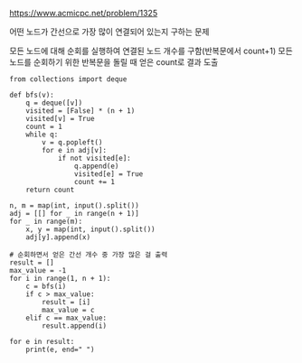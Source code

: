 https://www.acmicpc.net/problem/1325

어떤 노드가 간선으로 가장 많이 연결되어 있는지 구하는 문제

모든 노드에 대해 순회를 실행하여 연결된 노드 개수를 구함(반복문에서 count+1)
모든 노드를 순회하기 위한 반복문을 돌릴 때 얻은 count로 결과 도출

```
from collections import deque

def bfs(v):
    q = deque([v])
    visited = [False] * (n + 1)
    visited[v] = True
    count = 1
    while q:
        v = q.popleft()
        for e in adj[v]:
            if not visited[e]:
                q.append(e)
                visited[e] = True
                count += 1
    return count

n, m = map(int, input().split())
adj = [[] for _ in range(n + 1)]
for _ in range(m):
    x, y = map(int, input().split())
    adj[y].append(x)

# 순회하면서 얻은 간선 개수 중 가장 많은 걸 출력
result = []
max_value = -1
for i in range(1, n + 1):
    c = bfs(i)
    if c > max_value:
        result = [i]
        max_value = c
    elif c == max_value:
        result.append(i)

for e in result:
    print(e, end=" ")

```
